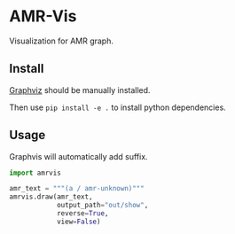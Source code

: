 # AMR-Vis
Visualization for AMR graph.

## Install

[Graphviz](http://www.graphviz.org/) should be manually installed.

Then use ```pip install -e .``` to install python dependencies.

## Usage

Graphvis will automatically add suffix.

```python
import amrvis

amr_text = """(a / amr-unknown)"""
amrvis.draw(amr_text, 
            output_path="out/show",
            reverse=True,
            view=False)
```
